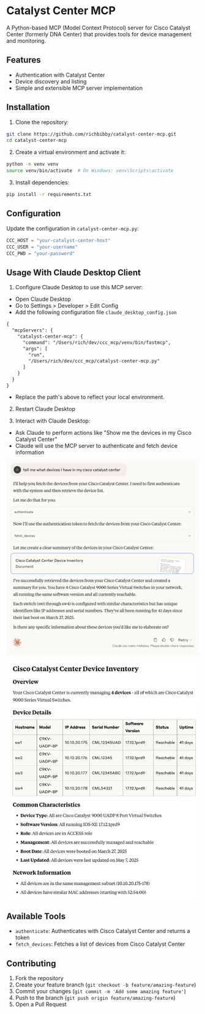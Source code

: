 # Catalyst Center MCP

A Python-based MCP (Model Context Protocol) server for Cisco Catalyst Center (formerly DNA Center) that provides tools for device management and monitoring.

## Features

- Authentication with Catalyst Center
- Device discovery and listing
- Simple and extensible MCP server implementation

## Installation

1. Clone the repository:
```bash
git clone https://github.com/richbibby/catalyst-center-mcp.git
cd catalyst-center-mcp
```

2. Create a virtual environment and activate it:
```bash
python -m venv venv
source venv/bin/activate  # On Windows: venv\Scripts\activate
```

3. Install dependencies:
```bash
pip install -r requirements.txt
```

## Configuration

Update the configuration in `catalyst-center-mcp.py`:
```python
CCC_HOST = "your-catalyst-center-host"
CCC_USER = "your-username"
CCC_PWD = "your-password"
```

## Usage With Claude Desktop Client

1. Configure Claude Desktop to use this MCP server:

- Open Claude Desktop
- Go to Settings > Developer > Edit Config
- Add the following configuration file `claude_desktop_config.json`

```  
{
  "mcpServers": {
    "catalyst-center-mcp": {
      "command": "/Users/rich/dev/ccc_mcp/venv/bin/fastmcp",
      "args": [
        "run",
        "/Users/rich/dev/ccc_mcp/catalyst-center-mcp.py"
      ]
    }
  }
}
```

- Replace the path's above to reflect your local environment.

2. Restart Claude Desktop

3. Interact with Claude Desktop:

- Ask Claude to perform actions like "Show me the devices in my Cisco Catalyst Center"
- Claude will use the MCP server to authenticate and fetch device information

![Claude Desktop with Catalyst Center MCP](images/Claude_2.png)

![Claude Desktop with Catalyst Center MCP](images/Claude_1.png)


## Available Tools

- `authenticate`: Authenticates with Cisco Catalyst Center and returns a token
- `fetch_devices`: Fetches a list of devices from Cisco Catalyst Center

## Contributing

1. Fork the repository
2. Create your feature branch (`git checkout -b feature/amazing-feature`)
3. Commit your changes (`git commit -m 'Add some amazing feature'`)
4. Push to the branch (`git push origin feature/amazing-feature`)
5. Open a Pull Request 